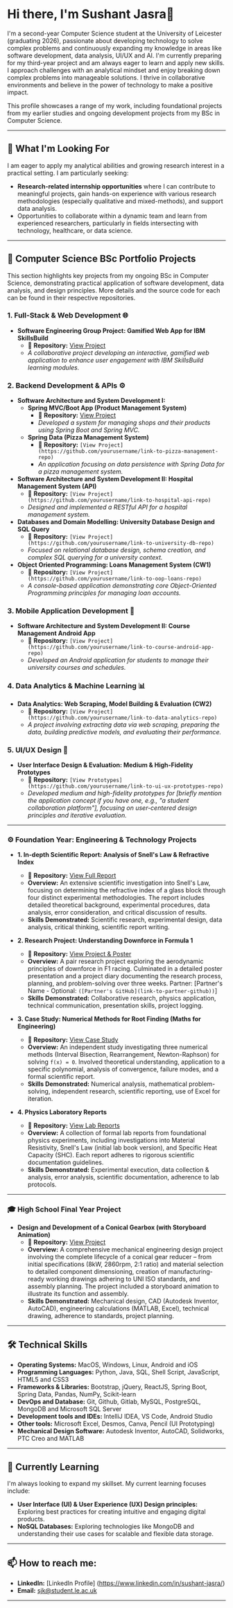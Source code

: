 # Hi there, I'm Sushant Jasra👋

I'm a second-year Computer Science student at the University of Leicester (graduating 2026), passionate about developing technology to solve complex problems and continuously expanding my knowledge in areas like software development, data analysis, UI/UX and AI. I'm currently preparing for my third-year project and am always eager to learn and apply new skills.
I approach challenges with an analytical mindset and enjoy breaking down complex problems into manageable solutions. I thrive in collaborative environments and believe in the power of technology to make a positive impact.

This profile showcases a range of my work, including foundational projects from my earlier studies and ongoing development projects from my BSc in Computer Science.

---

## 🎯 What I'm Looking For

I am eager to apply my analytical abilities and growing research interest in a practical setting. I am particularly seeking:
* **Research-related internship opportunities** where I can contribute to meaningful projects, gain hands-on experience with various research methodologies (especially qualitative and mixed-methods), and support data analysis.
* Opportunities to collaborate within a dynamic team and learn from experienced researchers, particularly in fields intersecting with technology, healthcare, or data science.

---

## 🚀 Computer Science BSc Portfolio Projects

This section highlights key projects from my ongoing BSc in Computer Science, demonstrating practical application of software development, data analysis, and design principles. More details and the source code for each can be found in their respective repositories.

### 1. Full-Stack & Web Development 🌐
* **Software Engineering Group Project: Gamified Web App for IBM SkillsBuild**
    * 🔗 **Repository:** [View Project](https://github.com/sushant1203/ibm-skillsbuild-gamified-app)
    * *A collaborative project developing an interactive, gamified web application to enhance user engagement with IBM SkillsBuild learning modules.*

### 2. Backend Development & APIs ⚙️
* **Software Architecture and System Development I:**
    * **Spring MVC/Boot App (Product Management System)**
        * 🔗 **Repository:** [View Project](https://github.com/sushant1203/spring-shop-product-system)
        * *Developed a system for managing shops and their products using Spring Boot and Spring MVC.*
    * **Spring Data (Pizza Management System)**
        * 🔗 **Repository:** `[View Project](https://github.com/yourusername/link-to-pizza-management-repo)`
        * *An application focusing on data persistence with Spring Data for a pizza management system.*
* **Software Architecture and System Development II: Hospital Management System (API)**
    * 🔗 **Repository:** `[View Project](https://github.com/yourusername/link-to-hospital-api-repo)`
    * *Designed and implemented a RESTful API for a hospital management system.*
* **Databases and Domain Modelling: University Database Design and SQL Query**
    * 🔗 **Repository:** `[View Project](https://github.com/yourusername/link-to-university-db-repo)`
    * *Focused on relational database design, schema creation, and complex SQL querying for a university context.*
* **Object Oriented Programming: Loans Management System (CW1)**
    * 🔗 **Repository:** `[View Project](https://github.com/yourusername/link-to-oop-loans-repo)`
    * *A console-based application demonstrating core Object-Oriented Programming principles for managing loan accounts.*

### 3. Mobile Application Development 📱
* **Software Architecture and System Development II: Course Management Android App**
    * 🔗 **Repository:** `[View Project](https://github.com/yourusername/link-to-course-android-app-repo)`
    * *Developed an Android application for students to manage their university courses and schedules.*

### 4. Data Analytics & Machine Learning 📊
* **Data Analytics: Web Scraping, Model Building & Evaluation (CW2)**
    * 🔗 **Repository:** `[View Project](https://github.com/yourusername/link-to-data-analytics-repo)`
    * *A project involving extracting data via web scraping, preparing the data, building predictive models, and evaluating their performance.*

### 5. UI/UX Design 🎨
* **User Interface Design & Evaluation: Medium & High-Fidelity Prototypes**
    * 🔗 **Repository:** `[View Prototypes](https://github.com/yourusername/link-to-ui-ux-prototypes-repo)`
    * *Developed medium and high-fidelity prototypes for [briefly mention the application concept if you have one, e.g., "a student collaboration platform"], focusing on user-centered design principles and iterative evaluation.*

---

### ⚙️ Foundation Year: Engineering & Technology Projects

* **1. In-depth Scientific Report: Analysis of Snell's Law & Refractive Index**
    * 🔗 **Repository:** [View Full Report](https://github.com/sushant1203/physics-final-scientific-report)
    * **Overview:** An extensive scientific investigation into Snell's Law, focusing on determining the refractive index of a glass block through four distinct experimental methodologies. The report includes detailed theoretical background, experimental procedures, data analysis, error consideration, and critical discussion of results.
    * **Skills Demonstrated:** Scientific research, experimental design, data analysis, critical thinking, scientific report writing.

* **2. Research Project: Understanding Downforce in Formula 1**
    * 🔗 **Repository:** [View Project & Poster](https://github.com/sushant1203/mechanics-downforce-F1-project)
    * **Overview:** A pair research project exploring the aerodynamic principles of downforce in F1 racing. Culminated in a detailed poster presentation and a project diary documenting the research process, planning, and problem-solving over three weeks. Partner: [Partner's Name - Optional: `([Partner's GitHub](link-to-partner-github))`]
    * **Skills Demonstrated:** Collaborative research, physics application, technical communication, presentation skills, project logging.

* **3. Case Study: Numerical Methods for Root Finding (Maths for Engineering)**
    * 🔗 **Repository:** [View Case Study](https://github.com/sushant1203/mathematics-case-study)
    * **Overview:** An independent study investigating three numerical methods (Interval Bisection, Rearrangement, Newton-Raphson) for solving `f(x) = 0`. Involved theoretical understanding, application to a specific polynomial, analysis of convergence, failure modes, and a formal scientific report.
    * **Skills Demonstrated:** Numerical analysis, mathematical problem-solving, independent research, scientific reporting, use of Excel for iteration.

* **4. Physics Laboratory Reports**
    * 🔗 **Repository:** [View Lab Reports](https://github.com/sushant1203/physics-lab-reports)
    * **Overview:** A collection of formal lab reports from foundational physics experiments, including investigations into Material Resistivity, Snell's Law (initial lab book version), and Specific Heat Capacity (SHC). Each report adheres to rigorous scientific documentation guidelines.
    * **Skills Demonstrated:** Experimental execution, data collection & analysis, error analysis, scientific documentation, adherence to lab protocols.

---

### 🎓 High School Final Year Project

* **Design and Development of a Conical Gearbox (with Storyboard Animation)**
    * 🔗 **Repository:** [View Project](https://github.com/sushant1203/conical-gearbox-final-year-highschool-project)
    * **Overview:** A comprehensive mechanical engineering design project involving the complete lifecycle of a conical gear reducer – from initial specifications (8kW, 2860rpm, 2:1 ratio) and material selection to detailed component dimensioning, creation of manufacturing-ready working drawings adhering to UNI ISO standards, and assembly planning. The project included a storyboard animation to illustrate its function and assembly.
    * **Skills Demonstrated:** Mechanical design, CAD (Autodesk Inventor, AutoCAD), engineering calculations (MATLAB, Excel), technical drawing, adherence to standards, project planning.

---

## 🛠️ Technical Skills

* **Operating Systems:** MacOS, Windows, Linux, Android and iOS
* **Programming Languages:** Python, Java, SQL, Shell Script, JavaScript, HTML5 and CSS3
* **Frameworks & Libraries:** Bootstrap, jQuery, ReactJS, Spring Boot, Spring Data, Pandas, NumPy, Scikit-learn
* **DevOps and Database:** Git, Github, Gitlab, MySQL, PostgreSQL, MongoDB and Microsoft SQL Server
* **Development tools and IDEs:** IntelliJ IDEA, VS Code, Android Studio
* **Other tools:** Microsoft Excel, Desmos, Canva, Pencil (UI Prototyping)
* **Mechanical Design Software:** Autodesk Inventor, AutoCAD, Solidworks, PTC Creo and MATLAB
---

## 🌱 Currently Learning

I'm always looking to expand my skillset. My current learning focuses include:
* **User Interface (UI) & User Experience (UX) Design principles:** Exploring best practices for creating intuitive and engaging digital products.
* **NoSQL Databases:** Exploring technologies like MongoDB and understanding their use cases for scalable and flexible data storage.

---

## 📫 How to reach me:

* **LinkedIn:** [LinkedIn Profile] (https://www.linkedin.com/in/sushant-jasra/)
* **Email:** sjk@student.le.ac.uk

---

<!--
Here are some ideas to get you started:
- 🔭 I’m currently working on ...
- 💬 Ask me about ...
- 😄 Pronouns: ...
- ⚡ Fun fact: ...
* **(Optional) Portfolio Website:** `[Link if you create one like yourusername.github.io]`
-->
